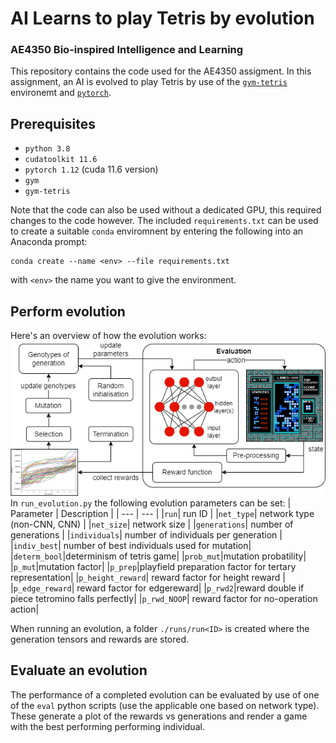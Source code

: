 # AI Learns to play Tetris by evolution
### AE4350 Bio-inspired Intelligence and Learning

This repository contains the code used for the AE4350 assigment. In this assignment, an AI is evolved to play Tetris by use of the [`gym-tetris`](https://pypi.org/project/gym-tetris/) environemt and [`pytorch`](https://github.com/pytorch/pytorch).

## Prerequisites
- `python 3.8`
- `cudatoolkit 11.6`
- `pytorch 1.12` (cuda 11.6 version)
- `gym`
- `gym-tetris`

Note that the code can also be used without a dedicated GPU, this required changes to the code however. The included `requirements.txt` can be used to create a suitable `conda` enviromnent by entering the following into an Anaconda prompt:
```
conda create --name <env> --file requirements.txt
```
with `<env>` the name you want to give the environment.

## Perform evolution
Here's an overview of how the evolution works:
![](figures/overview.png)
In `run_evolution.py` the following evolution parameters can be set:
| Parameter | Description |
| --- | --- |
|`run`| run ID |
|`net_type`| network type (non-CNN, CNN) |
|`net_size`| network size |
|`generations`| number of generations |
|`individuals`| number of individuals per generation |
|`indiv_best`| number of best individuals used for mutation|
|`determ_bool`|determinism of tetris game|
|`prob_mut`|mutation probatility|
|`p_mut`|mutation factor|
|`p_prep`|playfield preparation factor for tertary representation|
|`p_height_reward`| reward factor for height reward |
|`p_edge_reward`| reward factor for edgereward|
|`p_rwd2`|reward double if piece tetromino falls perfectly|
|`p_rwd_NOOP`| reward factor for no-operation action|

When running an evolution, a folder `./runs/run<ID>` is created where the generation tensors and rewards are stored.

## Evaluate an evolution
The performance of a completed evolution can be evaluated by use of one of the `eval` python scripts (use the applicable one based on network type). These generate a plot of the rewards vs generations and render a game with the best performing performing individual.